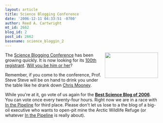```yaml
---
layout: article
title: Science Blogging Conference
date: '2006-12-11 04:33:51 -0700'
author: Reed A. Cartwright
mt_id: 2662
blog_id: 2
post_id: 2662
basename: science_bloggin_2
---
```

<a href="http://mistersugar.stikipad.com/blogtogether/show/HomePage"><img src="http://mistersugar.stikipad.com/attachment/asset/10564/NCSBClogo175.png" alt="" width="175" height="84" style="float:right;" /></a>

The [Science Blogging Conference](http://mistersugar.stikipad.com/blogtogether/show/HomePage) has been growing quickly.  It is now looking for its [100th registrant](http://mistersugar.wufoo.com/reports/science-blogging-conference-registration/).  [Will you be him or her](http://mistersugar.wufoo.com/forms/science-blogging-conference-registration/)?

Remember, if you come to the conference, Prof. Steve Steve will be on hand to drink you under the table like he drank down [Chris Mooney](http://www.scienceblogs.com/intersection/).

While you're at it, go vote of us again for the **[Best Science Blog of 2006](http://2006.weblogawards.org/2006/12/best_science_blog.php)**.  You can vote once every twenty-four hours.  Right now we are in a race with [In the Pipeline](http://www.corante.com/pipeline/) for third place.  Please don't let us lose to a the blog of a big-oil executive who wants to open-pit mine the Arctic Wildlife Refuge (or whatever [In the Pipeline](http://www.corante.com/pipeline/) is really about).
